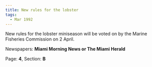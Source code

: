 ```yaml
---  
title: New rules for the lobster  
tags:  
  - Mar 1992  
---  
```

  
New rules for the lobster miniseason will be voted on by the Marine Fisheries Commission on 2 April.  
  
Newspapers: **Miami Morning News or The Miami Herald**  
  
Page: **4**, Section: **B** 
